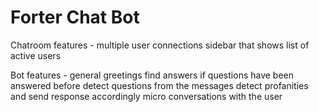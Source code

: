 # Forter Chat Bot

Chatroom features - 
multiple user connections
sidebar that shows list of active users

Bot features - 
general greetings
find answers if questions have been answered before 
detect questions from the messages
detect profanities and send response accordingly 
micro conversations with the user
